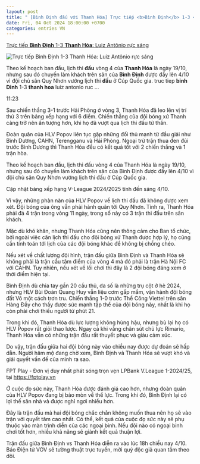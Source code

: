```yaml
---
layout: post
title: " [Bình Định đấu với Thanh Hóa] Trực tiếp <b>Bình Định</b> 1-3 <b>Thanh Hóa</b>: Luiz Antônio rực sáng"
date: Fri, 04 Oct 2024 18:00:00 +0700
categories: entries VN
---
```

[Trực tiếp <b>Bình Định</b> 1-3 <b>Thanh Hóa</b>: Luiz Antônio rực sáng](https://vov.vn/the-thao/truc-tiep-binh-dinh-1-3-thanh-hoa-luiz-antonio-ruc-sang-post1126037.vov)

![Trực tiếp <b>Bình Định</b> 1-3 <b>Thanh Hóa</b>: Luiz Antônio rực sáng](https://vov-media.emitech.vn/sites/default/files/styles/og_image/public/2024-10/z5896686261823_268379cfecf7fe21429fedc24d8474ee.jpg?v=1728049804)

Theo kế hoạch ban đầu, lịch thi <b>đấu</b> vòng 4 của <b>Thanh Hóa</b> là ngày 19/10, nhưng sau đó chuyến làm khách trên sân của <b>Bình Định</b> được đẩy lên 4/10 vì đội chủ sân Quy Nhơn vướng lịch thi <b>đấu</b> ở Cúp Quốc gia. truc tiep <b>binh Dinh</b> 1-3 <b>thanh hoa</b> luiz antonio ruc ...

11:23

Sau chiến thắng 3-1 trước Hải Phòng ở vòng 3, Thanh Hóa đã leo lên vị trí thứ 3 trên bảng xếp hạng với 6 điểm. Chiến thắng của đội bóng xứ Thanh càng trở nên ấn tượng hơn, khi họ đã vượt qua lịch thi đấu tử thần.

Đoàn quân của HLV Popov liên tục gặp những đối thủ mạnh từ đầu giải như Bình Dương, CAHN, Terengganu và Hải Phòng. Ngoại trừ trận thua đen đủi trước Bình Dương thì Thanh Hóa đều có kết quả tốt với 2 chiến thắng và 1 trận hòa.

Theo kế hoạch ban đầu, lịch thi đấu vòng 4 của Thanh Hóa là ngày 19/10, nhưng sau đó chuyến làm khách trên sân của Bình Định được đẩy lên 4/10 vì đội chủ sân Quy Nhơn vướng lịch thi đấu ở Cúp Quốc gia.

Cập nhật bảng xếp hạng V-League 2024/2025 tính đến sáng 4/10.

Vì vậy, những phàn nàn của HLV Popov về lịch thi đấu đã không được xem xét. Đội bóng của ông vẫn phải hành quân tới Quy Nhơn. Tính ra, Thanh Hóa phải đá 4 trận trong vòng 11 ngày, trong số này có 3 trận thi đấu trên sân khách.

Mặc dù khó khăn, nhưng Thanh Hóa cũng nên thông cảm cho Ban tổ chức, bởi ngoài việc căn lịch thi đấu cho đội bóng xứ Thanh được hợp lý, họ cũng cần tính toán tới lịch của các đội bóng khác để không bị chồng chéo.

Nếu xét về chất lượng đội hình, trận đấu giữa Bình Định và Thanh Hóa sẽ không phải là trận cầu tâm điểm của vòng 4 mà đó phải là trận Hà Nội FC với CAHN. Tuy nhiên, nếu xét về lối chơi thì đây là 2 đội bóng đáng xem ở thời điểm hiện tại.

Bình Định dù chia tay gần 20 cầu thủ, đa số là những trụ cột ở hè 2024, nhưng HLV Bùi Đoàn Quang Huy vẫn liệu cơm gắp mắm, vận hành đội bóng đất Võ một cách trơn tru. Chiến thắng 1-0 trước Thể Công Viettel trên sân Hàng Đẫy cho thấy được sức mạnh tập thể của đội bóng này, nhất là khi họ còn phải chơi thiếu người từ phút 21.

Trong khi đó, Thanh Hóa dù lực lượng không hùng hậu, nhưng bù lại họ có HLV Popov rất giỏi thao lược. Ngay cả khi vắng chân sút chủ lực Rimario, Thanh Hóa vẫn có những trận đấu rất thuyết phục và giàu cảm xúc.

Do vậy, trận đấu giữa hai đội bóng này vào chiều nay được dự đoán sẽ hấp dẫn. Người hâm mộ đang chờ xem, Bình Định và Thanh Hóa sẽ vượt khó và giải quyết vấn đề của mình ra sao.

FPT Play - Đơn vị duy nhất phát sóng trọn vẹn LPBank V.League 1-2024/25, tại https://fptplay.vn

Ở cuộc đọ sức này, Thanh Hóa được đánh giá cao hơn, nhưng đoàn quân của HLV Popov đang bị bào mòn về thể lực. Trong khi đó, Bình Định lại có lợi thế sân nhà và được nghỉ ngơi nhiều hơn.

Đây là trận đấu mà hai đội bóng chắc chắn không muốn thua nên họ sẽ vào trận với quyết tâm cao nhất. Có thể, kết quả của cuộc đọ sức này sẽ phụ thuộc vào màn trình diễn của các ngoại binh. Nếu đội nào có ngoại binh chơi tốt hơn, nhiều khả năng sẽ giành kết quả thuận lợi.

Trận đấu giữa Bình Định vs Thanh Hóa diễn ra vào lúc 18h chiều nay 4/10. Báo Điện tử VOV sẽ tường thuật trực tuyến, mời quý độc giả quan tâm theo dõi.


